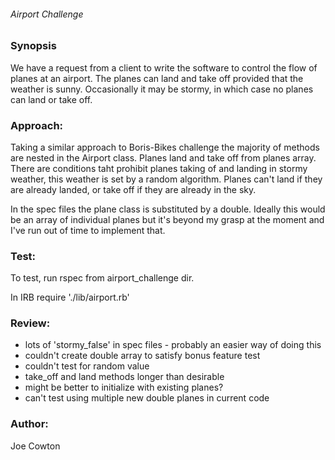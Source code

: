 ###### Airport Challenge

### Synopsis

We have a request from a client to write the software to control the flow of planes at an airport. The planes can land and take off provided that the weather is sunny. Occasionally it may be stormy, in which case no planes can land or take off.

### Approach:

Taking a similar approach to Boris-Bikes challenge the majority of methods are nested in the Airport class. Planes land and take off from planes array. There are conditions taht prohibit planes taking of and landing in stormy weather, this weather is set by a random algorithm. Planes can't land if they are already landed, or take off if they are already in the sky.

In the spec files the plane class is substituted by a double. Ideally this would be an array of individual planes but it's beyond my grasp at the moment and I've run out of time to implement that.

### Test:

To test, run rspec from airport_challenge dir.

In IRB require './lib/airport.rb'

### Review:
* lots of 'stormy_false' in spec files - probably an easier way of doing this
* couldn't create double array to satisfy bonus feature test
* couldn't test for random value
* take_off and land methods longer than desirable
* might be better to initialize with existing planes?
* can't test using multiple new double planes in current code

### Author:
Joe Cowton
